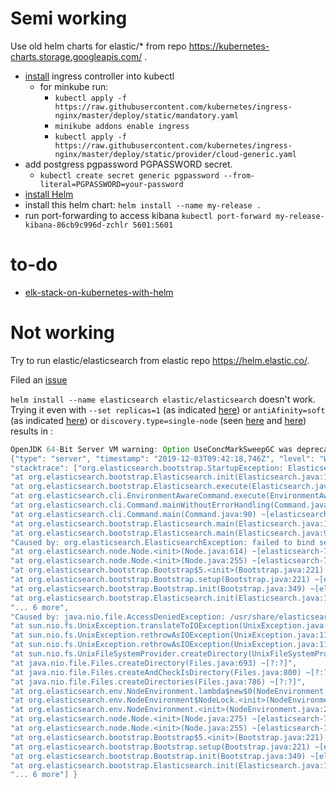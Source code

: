 # Semi working
Use old helm charts for elastic/* from repo https://kubernetes-charts.storage.googleapis.com/ .

- [install](https://kubernetes.github.io/ingress-nginx/deploy/) ingress controller into kubectl
  - for minkube run:
    - `kubectl apply -f https://raw.githubusercontent.com/kubernetes/ingress-nginx/master/deploy/static/mandatory.yaml`
    - `minikube addons enable ingress`
    - `kubectl apply -f https://raw.githubusercontent.com/kubernetes/ingress-nginx/master/deploy/static/provider/cloud-generic.yaml`
- add postgress pgpassword PGPASSWORD secret.
  - `kubectl create secret generic pgpassword --from-literal=PGPASSWORD=your-password`
- [install Helm](https://helm.sh/docs/intro/install/)
- install this helm chart: `helm install --name my-release .`
- run port-forwarding to access kibana `kubectl port-forward my-release-kibana-86cb9c996d-zchlr 5601:5601`

# to-do
- [elk-stack-on-kubernetes-with-helm](https://logz.io/blog/deploying-the-elk-stack-on-kubernetes-with-helm/)

# Not working
Try to run elastic/elasticsearch from elastic repo https://helm.elastic.co/. 

Filed an [issue](https://github.com/elastic/helm-charts/issues/388)

`helm install --name elasticsearch elastic/elasticsearch` doesn't work.  Trying it even with `--set replicas=1` (as indicated [here](https://github.com/elastic/helm-charts/issues/312#issuecomment-538004608)) or `antiAfinity=soft` (as indicated [here](https://discuss.elastic.co/t/elasticsearch-with-helm-charts-caused-by-java-nio-file-accessdeniedexception-usr-share-elasticsearch-data-nodes/174297/8?u=aleksas)) or `discovery.type=single-node` (seen [here](https://stackoverflow.com/q/51201699/1433554) and [here]()) results in :

```java
OpenJDK 64-Bit Server VM warning: Option UseConcMarkSweepGC was deprecated in version 9.0 and will likely be removed in a future release.
{"type": "server", "timestamp": "2019-12-03T09:42:18,746Z", "level": "WARN", "component": "o.e.b.ElasticsearchUncaughtExceptionHandler", "cluster.name": "elasticsearch", "node.name": "elasticsearch-master-0", "message": "uncaught exception in thread [main]",
"stacktrace": ["org.elasticsearch.bootstrap.StartupException: ElasticsearchException[failed to bind service]; nested: AccessDeniedException[/usr/share/elasticsearch/data/nodes];",
"at org.elasticsearch.bootstrap.Elasticsearch.init(Elasticsearch.java:163) ~[elasticsearch-7.4.1.jar:7.4.1]",
"at org.elasticsearch.bootstrap.Elasticsearch.execute(Elasticsearch.java:150) ~[elasticsearch-7.4.1.jar:7.4.1]",
"at org.elasticsearch.cli.EnvironmentAwareCommand.execute(EnvironmentAwareCommand.java:86) ~[elasticsearch-7.4.1.jar:7.4.1]",
"at org.elasticsearch.cli.Command.mainWithoutErrorHandling(Command.java:125) ~[elasticsearch-cli-7.4.1.jar:7.4.1]",
"at org.elasticsearch.cli.Command.main(Command.java:90) ~[elasticsearch-cli-7.4.1.jar:7.4.1]",
"at org.elasticsearch.bootstrap.Elasticsearch.main(Elasticsearch.java:115) ~[elasticsearch-7.4.1.jar:7.4.1]",
"at org.elasticsearch.bootstrap.Elasticsearch.main(Elasticsearch.java:92) ~[elasticsearch-7.4.1.jar:7.4.1]",
"Caused by: org.elasticsearch.ElasticsearchException: failed to bind service",
"at org.elasticsearch.node.Node.<init>(Node.java:614) ~[elasticsearch-7.4.1.jar:7.4.1]",
"at org.elasticsearch.node.Node.<init>(Node.java:255) ~[elasticsearch-7.4.1.jar:7.4.1]",
"at org.elasticsearch.bootstrap.Bootstrap$5.<init>(Bootstrap.java:221) ~[elasticsearch-7.4.1.jar:7.4.1]",
"at org.elasticsearch.bootstrap.Bootstrap.setup(Bootstrap.java:221) ~[elasticsearch-7.4.1.jar:7.4.1]",
"at org.elasticsearch.bootstrap.Bootstrap.init(Bootstrap.java:349) ~[elasticsearch-7.4.1.jar:7.4.1]",
"at org.elasticsearch.bootstrap.Elasticsearch.init(Elasticsearch.java:159) ~[elasticsearch-7.4.1.jar:7.4.1]",
"... 6 more",
"Caused by: java.nio.file.AccessDeniedException: /usr/share/elasticsearch/data/nodes",
"at sun.nio.fs.UnixException.translateToIOException(UnixException.java:90) ~[?:?]",
"at sun.nio.fs.UnixException.rethrowAsIOException(UnixException.java:111) ~[?:?]",
"at sun.nio.fs.UnixException.rethrowAsIOException(UnixException.java:116) ~[?:?]",
"at sun.nio.fs.UnixFileSystemProvider.createDirectory(UnixFileSystemProvider.java:389) ~[?:?]",
"at java.nio.file.Files.createDirectory(Files.java:693) ~[?:?]",
"at java.nio.file.Files.createAndCheckIsDirectory(Files.java:800) ~[?:?]",
"at java.nio.file.Files.createDirectories(Files.java:786) ~[?:?]",
"at org.elasticsearch.env.NodeEnvironment.lambda$new$0(NodeEnvironment.java:272) ~[elasticsearch-7.4.1.jar:7.4.1]",
"at org.elasticsearch.env.NodeEnvironment$NodeLock.<init>(NodeEnvironment.java:209) ~[elasticsearch-7.4.1.jar:7.4.1]",
"at org.elasticsearch.env.NodeEnvironment.<init>(NodeEnvironment.java:269) ~[elasticsearch-7.4.1.jar:7.4.1]",
"at org.elasticsearch.node.Node.<init>(Node.java:275) ~[elasticsearch-7.4.1.jar:7.4.1]",
"at org.elasticsearch.node.Node.<init>(Node.java:255) ~[elasticsearch-7.4.1.jar:7.4.1]",
"at org.elasticsearch.bootstrap.Bootstrap$5.<init>(Bootstrap.java:221) ~[elasticsearch-7.4.1.jar:7.4.1]",
"at org.elasticsearch.bootstrap.Bootstrap.setup(Bootstrap.java:221) ~[elasticsearch-7.4.1.jar:7.4.1]",
"at org.elasticsearch.bootstrap.Bootstrap.init(Bootstrap.java:349) ~[elasticsearch-7.4.1.jar:7.4.1]",
"at org.elasticsearch.bootstrap.Elasticsearch.init(Elasticsearch.java:159) ~[elasticsearch-7.4.1.jar:7.4.1]",
"... 6 more"] }
```

